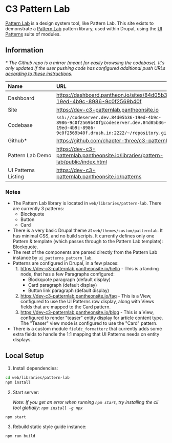 # C3 Pattern Lab

[Pattern Lab](https://patternlab.io) is a design system tool, like Pattern Lab. This site exists to demonstrate a [Pattern Lab](https://patternlab.io) pattern library, used within Drupal, using the [UI Patterns](https://drupal.org/project/ui_patterns) suite of modules.

## Information


_* The Github repo is a mirror (meant for easily browsing the codebase). It's only updated if the user pushing code has configured additional push URLs [according to these instructions](https://github.com/chapter-three/wiki/blob/master/Chapter%20Three/Developers/GIT.md#push-to-multiple-remotes-by-default)._

| Name | URL  |
| :--- | :--- |
| Dashboard | https://dashboard.pantheon.io/sites/84d05b36-19ed-4b9c-8986-9c0f2569b40f |
| Site | https://dev-c3-patternlab.pantheonsite.io |
| Codebase | `ssh://codeserver.dev.84d05b36-19ed-4b9c-8986-9c0f2569b40f@codeserver.dev.84d05b36-19ed-4b9c-8986-9c0f2569b40f.drush.in:2222/~/repository.git` |
| Github* | https://github.com/chapter-three/c3-patternlab |
| <nobr>Pattern Lab Demo<nobr> | https://dev-c3-patternlab.pantheonsite.io/libraries/pattern-lab/public/index.html |
| UI Patterns Listing | https://dev-c3-patternlab.pantheonsite.io/patterns

### Notes

- The Pattern Lab library is located in `web/libraries/pattern-lab`. There are currently 3 patterns:
  - Blockquote
  - Button
  - Card
- There is a very basic Drupal theme at `web/themes/custom/patternlab`. It has minimal CSS, and no build scripts. It currently defines only one Pattern & template (which passes through to the Pattern Lab template): Blockquote.
- The rest of the components are parsed directly from the Pattern Lab instance by `ui_patterns_pattern_lab`.
- Patterns are configured in Drupal, in a few places:
  1. https://dev-c3-patternlab.pantheonsite.io/hello - This is a landing node, that has a few Paragraphs configured:
      - Blockquote paragraph (default display)
      - Card paragraph (default display)
      - Button link paragraph (default display)
  2. https://dev-c3-patternlab.pantheonsite.io/faq - This is a View, configured to use the UI Patterns row display, along with Views fields that are mapped to the Card pattern.
  3. https://dev-c3-patternlab.pantheonsite.io/blog - This is a View, configured to render "teaser" entity display for article content type. The "Teaser" view mode is configured to use the "Card" pattern.
- There is a custom module `fieldz_formatterz` that currently adds some extra fields to handle the 1:1 mapping that UI Patterns needs on entity displays.

## Local Setup

1. Install dependencies:

```sh
cd web/libraries/pattern-lab
npm install
```

2. Start server:

    _Note:  If you get an error when running `npm start`, try installing the cli tool globally: `npm install -g npx`_

```sh
npm start
```

3. Rebuild static style guide instance:

  ```sh
npm run build
```

